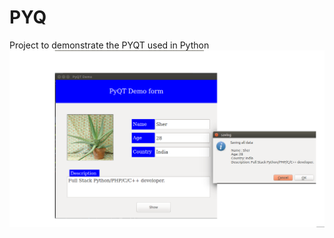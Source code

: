 # PYQ
Project to demonstrate the PYQT used in Python
![basic-features](https://github.com/luckysher/PYQ/blob/master/mockup_pyqt.png)